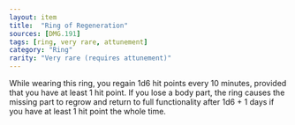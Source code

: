 ```yaml
---
layout: item
title:  "Ring of Regeneration"
sources: [DMG.191]
tags: [ring, very rare, attunement]
category: "Ring"
rarity: "Very rare (requires attunement)"
---
```


While wearing this ring, you regain 1d6 hit points every 10 minutes, provided that you have at least 1 hit point. If you lose a body part, the ring causes the missing part to regrow and return to full functionality after 1d6 + 1 days if you have at least 1 hit point the whole time.